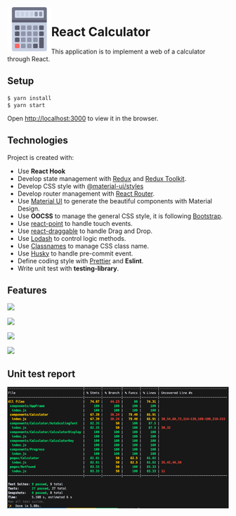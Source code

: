 <img align="left" width="100" height="100" src="./docs/logo.png">

# React Calculator

This application is to implement a web of a calculator through React.

## Setup

```
$ yarn install
$ yarn start
```

Open [http://localhost:3000](http://localhost:3000) to view it in the browser.

## Technologies

Project is created with:
* Use **React Hook**
* Develop state management with [Redux](https://redux.js.org/) and [Redux Toolkit](https://redux-toolkit.js.org/).
* Develop CSS style with [@material-ui/styles](https://material-ui.com/styles/basics/)
* Develop router management with [React Router](https://github.com/ReactTraining/react-router).
* Use [Material UI](https://material-ui.com/zh/) to generate the beautiful components with Material Design.
* Use **OOCSS** to manage the general CSS style, it is following [Bootstrap](https://getbootstrap.com/).
* Use [react-point](https://github.com/ReactTraining/react-point) to handle touch events.
* Use [react-draggable](https://github.com/STRML/react-draggable) to handle Drag and Drop.
* Use [Lodash](https://lodash.com/) to control logic methods.
* Use [Classnames](https://github.com/JedWatson/classnames) to manage CSS class name.
* Use [Husky](https://typicode.github.io/husky/#/) to handle pre-commit event.
* Define coding style with [Prettier](https://prettier.io/) and **Eslint**.
* Write unit test with **testing-library**.

## Features

![](docs/demo1.gif)

![](docs/demo2.gif)

![](docs/demo3.gif)

![](docs/demo4.gif)

## Unit test report

![](docs/report.png)
